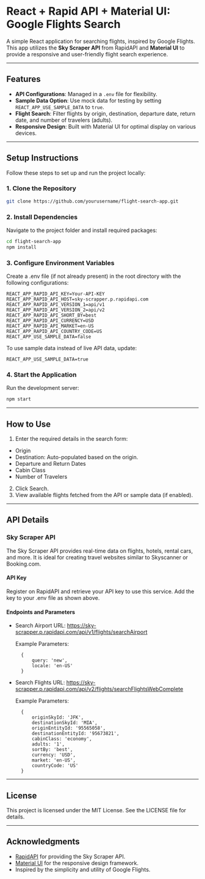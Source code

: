 # React + Rapid API + Material UI: Google Flights Search

A simple React application for searching flights, inspired by Google Flights. This app utilizes the **Sky Scraper API** from RapidAPI and **Material UI** to provide a responsive and user-friendly flight search experience.

---

## Features
- **API Configurations**: Managed in a `.env` file for flexibility.
- **Sample Data Option**: Use mock data for testing by setting `REACT_APP_USE_SAMPLE_DATA` to `true`.
- **Flight Search**: Filter flights by origin, destination, departure date, return date, and number of travelers (adults).
- **Responsive Design**: Built with Material UI for optimal display on various devices.

---

## Setup Instructions
Follow these steps to set up and run the project locally:

### 1. Clone the Repository
```bash
git clone https://github.com/yourusername/flight-search-app.git
```

### 2. Install Dependencies
Navigate to the project folder and install required packages:

```bash
cd flight-search-app
npm install
```

### 3. Configure Environment Variables
Create a .env file (if not already present) in the root directory with the following configurations:

```plaintext
REACT_APP_RAPID_API_KEY=Your-API-KEY
REACT_APP_RAPID_API_HOST=sky-scrapper.p.rapidapi.com
REACT_APP_RAPID_API_VERSION_1=api/v1
REACT_APP_RAPID_API_VERSION_2=api/v2
REACT_APP_RAPID_API_SHORT_BY=best
REACT_APP_RAPID_API_CURRENCY=USD
REACT_APP_RAPID_API_MARKET=en-US
REACT_APP_RAPID_API_COUNTRY_CODE=US
REACT_APP_USE_SAMPLE_DATA=false

```

To use sample data instead of live API data, update:

```plaintext
REACT_APP_USE_SAMPLE_DATA=true
```

### 4. Start the Application
Run the development server:
```bash
npm start
```

---


## How to Use
1. Enter the required details in the search form:
  - Origin
  - Destination: Auto-populated based on the origin.
  - Departure and Return Dates
  - Cabin Class
  - Number of Travelers
2. Click Search.
3. View available flights fetched from the API or sample data (if enabled).

---

## API Details
### Sky Scraper API
The Sky Scraper API provides real-time data on flights, hotels, rental cars, and more. It is ideal for creating travel websites similar to Skyscanner or Booking.com.

#### API Key
Register on RapidAPI and retrieve your API key to use this service. Add the key to your .env file as shown above.

#### Endpoints and Parameters
- Search Airport
  URL: https://sky-scrapper.p.rapidapi.com/api/v1/flights/searchAirport

  Example Parameters:
  ```plaintext
    {
        query: 'new',
        locale: 'en-US'
    }
  ```

- Search Flights
  URL: https://sky-scrapper.p.rapidapi.com/api/v2/flights/searchFlightsWebComplete

  Example Parameters:
  ```plaintext
    {
        originSkyId: 'JFK',
        destinationSkyId: 'MIA',
        originEntityId: '95565058',
        destinationEntityId: '95673821',
        cabinClass: 'economy',
        adults: '1',
        sortBy: 'best',
        currency: 'USD',
        market: 'en-US',
        countryCode: 'US'
    }
  ```
---
## License
This project is licensed under the MIT License. See the LICENSE file for details.

--- 
## Acknowledgments
- <a href="https://rapidapi.com/">RapidAPI</a> for providing the Sky Scraper API.
- <a href="https://mui.com/">Material UI</a> for the responsive design framework.
- Inspired by the simplicity and utility of Google Flights.
